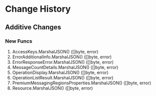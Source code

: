 # Change History

## Additive Changes

### New Funcs

1. AccessKeys.MarshalJSON() ([]byte, error)
1. ErrorAdditionalInfo.MarshalJSON() ([]byte, error)
1. ErrorResponseError.MarshalJSON() ([]byte, error)
1. MessageCountDetails.MarshalJSON() ([]byte, error)
1. OperationDisplay.MarshalJSON() ([]byte, error)
1. OperationListResult.MarshalJSON() ([]byte, error)
1. PremiumMessagingRegionsProperties.MarshalJSON() ([]byte, error)
1. Resource.MarshalJSON() ([]byte, error)
